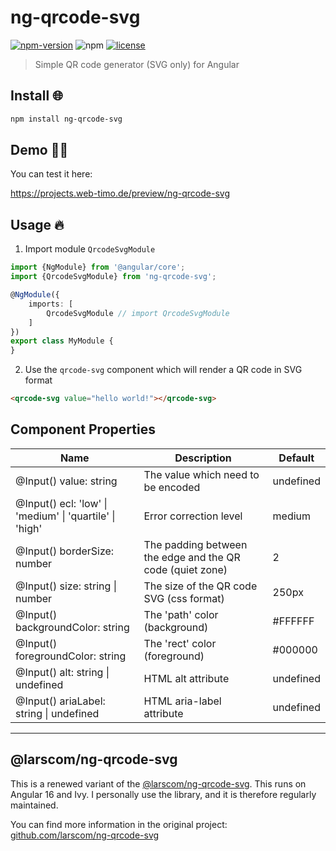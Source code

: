# ng-qrcode-svg

[![npm-version](https://img.shields.io/npm/v/ng-qrcode-svg.svg?label=npm)](https://www.npmjs.com/package/ng-qrcode-svg)
![npm](https://img.shields.io/npm/dw/ng-qrcode-svg)
[![license](https://img.shields.io/npm/l/ng-qrcode-svg.svg)](https://github.com/webtimo-de/ng-qrcode-svg/blob/master/LICENSE)

> Simple QR code generator (SVG only) for Angular

## Install 🌐

```bash
npm install ng-qrcode-svg
```


## Demo ‍🧑‍💻

You can test it here:

https://projects.web-timo.de/preview/ng-qrcode-svg

## Usage 🔥

1. Import module `QrcodeSvgModule`

```ts
import {NgModule} from '@angular/core';
import {QrcodeSvgModule} from 'ng-qrcode-svg';

@NgModule({
    imports: [
        QrcodeSvgModule // import QrcodeSvgModule
    ]
})
export class MyModule {
}
```

2. Use the `qrcode-svg` component which will render a QR code in SVG format

```html
<qrcode-svg value="hello world!"></qrcode-svg>
```

## Component Properties

| Name                                                    | Description                                               | Default   |
|---------------------------------------------------------|-----------------------------------------------------------|-----------|
| @Input() value: string                                  | The value which need to be encoded                        | undefined |
| @Input() ecl: 'low' \| 'medium' \| 'quartile' \| 'high' | Error correction level                                    | medium    |
| @Input() borderSize: number                             | The padding between the edge and the QR code (quiet zone) | 2         |
| @Input() size: string \| number                         | The size of the QR code SVG (css format)                  | 250px     |
| @Input() backgroundColor: string                        | The 'path' color (background)                             | #FFFFFF   |
| @Input() foregroundColor: string                        | The 'rect' color (foreground)                             | #000000   |
| @Input() alt: string \| undefined                       | HTML alt attribute                                        | undefined |
| @Input() ariaLabel: string \| undefined                 | HTML aria-label attribute                                 | undefined |


---
## @larscom/ng-qrcode-svg

This is a renewed variant of the [@larscom/ng-qrcode-svg](https://github.com/larscom/ng-qrcode-svg). This runs on
Angular 16 and Ivy. I personally use the library, and it is therefore regularly maintained.


You can find more information in the original project:
[github.com/larscom/ng-qrcode-svg](https://github.com/larscom/ng-qrcode-svg/blob/master/README.md)
